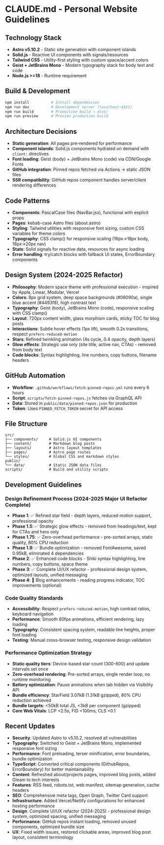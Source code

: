 # CLAUDE.md - Personal Website Guidelines

## Technology Stack
- **Astro v5.10.2** - Static site generation with component islands
- **Solid.js** - Reactive UI components with signals/resources  
- **Tailwind CSS** - Utility-first styling with custom space/accent colors
- **Geist + JetBrains Mono** - Modern typography stack for body text and code
- **Node.js >=18** - Runtime requirement

## Build & Development
```bash
npm install          # Install dependencies
npm run dev          # Development server (localhost:4321)
npm run build        # Production build → dist/
npm run preview      # Preview production build
```

## Architecture Decisions
- **Static generation**: All pages pre-rendered for performance
- **Component islands**: Solid.js components hydrated on demand with `client:` directives
- **Font loading**: Geist (body) + JetBrains Mono (code) via CDN/Google Fonts
- **GitHub integration**: Pinned repos fetched via Actions → static JSON files
- **SSR compatibility**: GitHub repos component handles server/client rendering differences

## Code Patterns
- **Components**: PascalCase files (NavBar.jsx), functional with explicit props
- **Pages**: kebab-case Astro files (about.astro) 
- **Styling**: Tailwind utilities with responsive font sizing, custom CSS variables for theme colors
- **Typography**: CSS clamp() for responsive scaling (16px→18px body, 18px→20px nav)
- **State**: Solid signals for reactive data, resources for async loading
- **Error handling**: try/catch blocks with fallback UI states, ErrorBoundary components

## Design System (2024-2025 Refactor)
- **Philosophy**: Modern space theme with professional execution - inspired by Apple, Linear, Modular, Vercel
- **Colors**: 8px grid system, deep space backgrounds (#08090a), single blue accent (#4493f8), high contrast text
- **Typography**: Geist (body), JetBrains Mono (code), responsive scaling with CSS clamp()
- **Layout**: 720px content width, glass morphism cards, sticky TOC for blog posts
- **Interactions**: Subtle hover effects (1px lift), smooth 0.2s transitions, respect `prefers-reduced-motion`
- **Stars**: Refined twinkling animation (4s cycle, 0.4 opacity, depth layers)
- **Glow effects**: Strategic use only (site title, active nav, CTAs) - removed from body text
- **Code blocks**: Syntax highlighting, line numbers, copy buttons, filename headers

## GitHub Automation
- **Workflow**: `.github/workflows/fetch-pinned-repos.yml` runs every 6 hours
- **Script**: `scripts/fetch-pinned-repos.js` fetches via GraphQL API
- **Data**: Stored in `public/data/pinned-repos.json` for production
- **Token**: Uses `PINNED_FETCH_TOKEN` secret for API access

## File Structure
```
src/
├── components/     # Solid.js UI components
├── content/        # Markdown blog posts
├── layouts/        # Astro layout templates  
├── pages/          # Astro page routes
└── styles/         # Global CSS and markdown styles
public/
└── data/           # Static JSON data files
scripts/            # Build and utility scripts
```

## Development Guidelines

### **Design Refinement Process (2024-2025 Major UI Refactor Complete)**
- **Phase 1**: ✅ Refined star field - depth layers, reduced motion support, professional opacity
- **Phase 1.5**: ✅ Strategic glow effects - removed from headings/text, kept for CTAs and hero only  
- **Phase 1.75**: ✅ Zero-overhead performance - pre-sorted arrays, static quality, 80% CPU reduction
- **Phase 1.9**: ✅ Bundle optimization - removed FontAwesome, saved 0.95kB, eliminated 4 dependencies
- **Phase 2**: ✅ Enhanced code blocks - Shiki syntax highlighting, line numbers, copy buttons, space theme
- **Phase 3**: ✅ Complete UI/UX refactor - professional design system, optimized layouts, unified messaging
- **Phase 4**: 🔄 Blog enhancements - reading progress indicator, TOC improvements (optional)

### **Code Quality Standards**
- **Accessibility**: Respect `prefers-reduced-motion`, high contrast ratios, keyboard navigation
- **Performance**: Smooth 60fps animations, efficient rendering, lazy loading
- **Typography**: Consistent spacing system, readable line heights, proper font loading
- **Testing**: Manual cross-browser testing, responsive design validation

### **Performance Optimization Strategy**
- **Static quality tiers**: Device-based star count (300-600) and update intervals set once
- **Zero-overhead rendering**: Pre-sorted arrays, single render loop, no runtime monitoring
- **Battery optimization**: Pause animations when tab hidden via Visibility API
- **Bundle efficiency**: StarField 3.07kB (1.31kB gzipped), 80% CPU reduction achieved
- **Bundle targets**: <50kB total JS, <3kB per component (gzipped)
- **Core Web Vitals**: LCP <2.5s, FID <100ms, CLS <0.1

## Recent Updates
- **Security**: Updated Astro to v5.10.2, resolved all vulnerabilities
- **Typography**: Switched to Geist + JetBrains Mono, implemented responsive font sizing
- **Performance**: Font preloading, terser minification, error boundaries, bundle optimization
- **TypeScript**: Converted critical components (GithubRepos, ErrorBoundary) for better maintainability
- **Content**: Refreshed about/projects pages, improved blog posts, added Gleam to tech interests
- **Features**: RSS feed, robots.txt, web manifest, sitemap generation, cache headers
- **SEO**: Comprehensive meta tags, Open Graph, Twitter Card support
- **Infrastructure**: Added Vercel/Netlify configurations for enhanced hosting performance
- **Design**: Complete UI/UX refactor (2024-2025) - professional design system, optimized spacing, unified messaging
- **Performance**: GitHub repos instant loading, removed unused components, optimized bundle size
- **UX**: Fixed width issues, restored clickable areas, improved blog post layout, consistent terminology